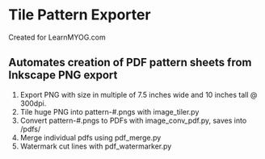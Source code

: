 # Tile Pattern Exporter
Created for LearnMYOG.com<br>

## Automates creation of PDF pattern sheets from Inkscape PNG export  

1. Export PNG with size in multiple of 7.5 inches wide and 10 inches tall @ 300dpi.
1. Tile huge PNG into pattern-#.pngs with image_tiler.py
1. Convert pattern-#.pngs to PDFs with image_conv_pdf.py, saves into /pdfs/
1. Merge individual pdfs using pdf_merge.py
1. Watermark cut lines with pdf_watermarker.py
